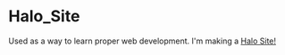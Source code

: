 # Halo_Site
Used as a way to learn proper web development. I'm making a <a href="https://adz946.github.io/Halo_Site/">Halo Site!</a>
